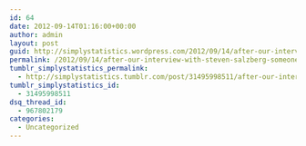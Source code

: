 ```yaml
---
id: 64
date: 2012-09-14T01:16:00+00:00
author: admin
layout: post
guid: http://simplystatistics.wordpress.com/2012/09/14/after-our-interview-with-steven-salzberg-someone
permalink: /2012/09/14/after-our-interview-with-steven-salzberg-someone/
tumblr_simplystatistics_permalink:
  - http://simplystatistics.tumblr.com/post/31495998511/after-our-interview-with-steven-salzberg-someone
tumblr_simplystatistics_id:
  - 31495998511
dsq_thread_id:
  - 967802179
categories:
  - Uncategorized
---
```

